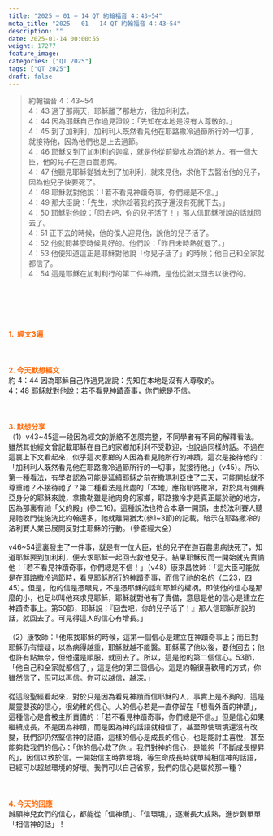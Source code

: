 ```yaml
---
title: "2025 – 01 – 14 QT 約翰福音 4：43~54"
meta_title: "2025 – 01 – 14 QT 約翰福音 4：43~54"
description: ""
date: 2025-01-14 00:00:55
weight: 17277
feature_image: 
categories: ["QT 2025"]
tags: ["QT 2025"]
draft: false
---
```


<blockquote>約翰福音 4：43~54<br />
4：43 過了那兩天，耶穌離了那地方，往加利利去。<br />
4：44 因為耶穌自己作過見證說：「先知在本地是沒有人尊敬的。」<br />
4：45 到了加利利，加利利人既然看見他在耶路撒冷過節所行的一切事，就接待他，因為他們也是上去過節。<br />
4：46 耶穌又到了加利利的迦拿，就是他從前變水為酒的地方。有一個大臣，他的兒子在迦百農患病。<br />
4：47 他聽見耶穌從猶太到了加利利，就來見他，求他下去醫治他的兒子，因為他兒子快要死了。<br />
4：48 耶穌就對他說：「若不看見神蹟奇事，你們總是不信。」<br />
4：49 那大臣說：「先生，求你趁著我的孩子還沒有死就下去。」<br />
4：50 耶穌對他說：「回去吧，你的兒子活了！」那人信耶穌所說的話就回去了。<br />
4：51 正下去的時候，他的僕人迎見他，說他的兒子活了。<br />
4：52 他就問甚麼時候見好的。他們說：「昨日未時熱就退了。」<br />
4：53 他便知道這正是耶穌對他說「你兒子活了」的時候；他自己和全家就都信了。<br />
4：54 這是耶穌在加利利行的第二件神蹟，是他從猶太回去以後行的。</blockquote><br />
&nbsp;<br />
<br />
&nbsp;<br />
<br />
<span style="color: #ff6600;" data-darkreader-inline-color=""><strong>1.  經文3遍</strong></span><br />
<br />
&nbsp;<br />
<br />
<span style="color: #ff6600;" data-darkreader-inline-color=""><strong>2. 今天默想經文<br />
</strong></span>約 4：44 因為耶穌自己作過見證說：先知在本地是沒有人尊敬的。<br />
4：48 耶穌就對他說：若不看見神蹟奇事，你們總是不信。<br />
<br />
&nbsp;<br />
<br />
<strong><span style="color: #ff6600;" data-darkreader-inline-color="">3. 默想分享<br />
</span></strong>（1）v43~45這一段因為經文的脈絡不怎麼完整，不同學者有不同的解釋看法。雖然其他經文曾記載耶穌在自己的家鄉加利利不受歡迎，也說過同樣的話。不過在這裏上下文看起來，似乎這次家鄉的人因為看見祂所行的神蹟，這次是接待他的：「加利利人既然看見他在耶路撒冷過節所行的一切事，就接待他。」（v45）。所以第一種看法，有學者認為可能是延續耶穌之前在撒瑪利亞住了二天，可能開始就不尊重祂？不接待祂了？第二種看法是此處的「本地」應指耶路撒冷，對於具有彌賽亞身分的耶穌來說，拿撒勒雖是祂肉身的家鄉，耶路撒冷才是真正屬於祂的地方，因為那裏有祂「父的殿」(參二16)。這種說法也符合本章一開頭，由於法利賽人聽見祂收門徒施洗比約翰還多，祂就離開猶太(參1~3節)的記載，暗示在耶路撒冷的法利賽人業已展開反對主耶穌的行動。（參查經大全）<br />
<br />
v46~54這裏發生了一件事，就是有一位大臣，他的兒子在迦百農患病快死了，知道耶穌要到加利利，便去求耶穌一起回去救他兒子。結果耶穌反而一開始就先責備他：「若不看見神蹟奇事，你們總是不信！」（v48）康來昌牧師：「這大臣可能就是在耶路撒冷過節時，看見耶穌所行的神蹟奇事，而信了祂的名的（二23，四45）。但是，他的信是憑眼見，不是憑耶穌的話和耶穌的權柄。即使他的信心是那麼的小，也足以叫他來求見耶穌，耶穌就對他有了責備，意思是他的信心是建立在神蹟奇事上。第50節，耶穌說：『回去吧，你的兒子活了！』那人信耶穌所說的話，就回去了。可見得這人的信心有增長。」<br />
<br />
（2）康牧師：「他來找耶穌的時候，這第一個信心是建立在神蹟奇事上；而且對耶穌仍有懷疑，以為病得越重，耶穌就越不能醫。耶穌罵了他以後，要他回去；他也許有點無奈，但他還是順服，就回去了。所以，這是他的第二個信心。53節，「他自己和全家就都信了」，這是他的第三個信心。這是約翰很喜歡用的方式，你雖然信了，但可以再信。你可以越信，越深。」<br />
<br />
從這段聖經看起來，對於只是因為看見神蹟而信耶穌的人，事實上是不夠的，這是屬靈嬰孩的信心，很幼稚的信心。人的信心若是一直停留在「想看外面的神蹟」，這種信心是會被主所責備的：「若不看見神蹟奇事，你們總是不信。」但是信心如果繼續成長，不是因為神蹟，而是因為神的話語就相信了，甚至即使環境還沒有改變，我們卻仍然堅信神的話語，這樣的信心是成長的信心，也是能討主喜悅，甚至能夠救我們的信心：「你的信心救了你」。我們對神的信心，是能夠「不斷成長提昇的」，因信以致於信。一開始信主時靠環境，等生命成長時就單純相信神的話語，已經可以超越環境的好壞。我們可以自己省察，我們的信心是屬於那一種？<br />
<br />
&nbsp;<br />
<br />
<strong style="font-size: inherit;"><span style="color: #ff6600;" data-darkreader-inline-color="">4. 今天的回應<br />
</span></strong>誠願神兒女們的信心，都能從「信神蹟」、「信環境」，逐漸長大成熟，進步到單單「相信神的話」！<br />
<br />
&nbsp;
        